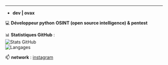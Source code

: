 ---

- **dev | ovax**


💻 **Développeur python**  **OSINT (open source intelligence) & pentest** 


📊  **Statistiques GitHub** :  
![Stats GitHub](https://github-readme-stats.vercel.app/api?username=banaxou-dev&show_icons=true&theme=radical)  
![Langages ](https://github-readme-stats.vercel.app/api/top-langs/?username=banaxou&layout=compact&theme=radical)

📫 **network** :  [instagram](https://instagram.com/banaxou)
